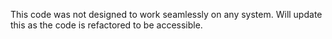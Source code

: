 This code was not designed to work seamlessly on any system. Will update this
as the code is refactored to be accessible.
